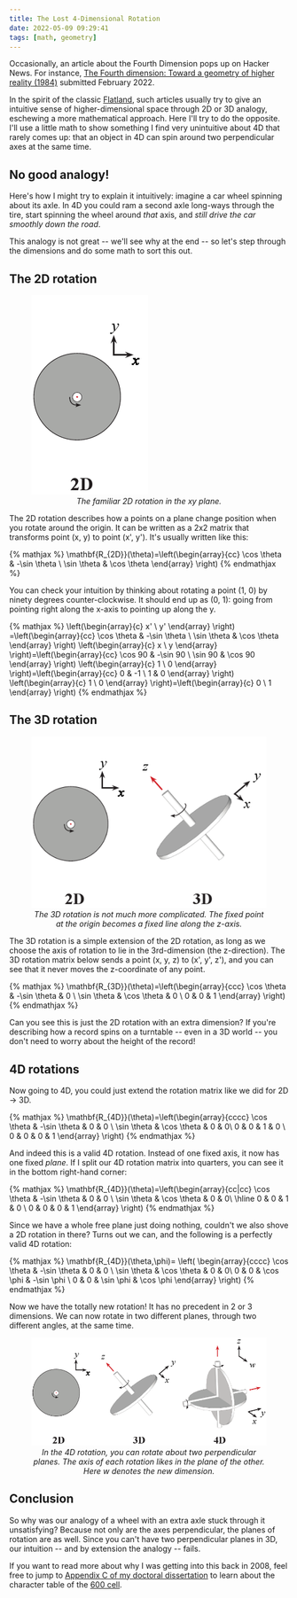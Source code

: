 ```yaml
---
title: The Lost 4-Dimensional Rotation 
date: 2022-05-09 09:29:41
tags: [math, geometry]
---
```

Occasionally, an article about the Fourth Dimension pops up on Hacker News. For instance, [The Fourth dimension: Toward a geometry of higher reality (1984)](https://news.ycombinator.com/item?id=30368840) submitted February 2022.

In the spirit of the classic [Flatland](http://www.geom.uiuc.edu/~banchoff/Flatland/), such articles usually try to give an intuitive sense of higher-dimensional space through 2D or 3D analogy, eschewing a more mathematical approach. Here I'll try to do the opposite. I'll use a little math to show something I find very unintuitive about 4D that rarely comes up: that an object in 4D can spin around two perpendicular axes at the same time.

## No good analogy!

Here's how I might try to explain it intuitively: imagine a car wheel spinning about its axle. In 4D you could ram a second axle long-ways through the tire, start spinning the wheel around _that_ axis, and _still drive the car smoothly down the road_.

This analogy is not great -- we'll see why at the end -- so let's step through the dimensions and do some math to sort this out.

## The 2D rotation

<figure>
  <img src="/images/rotations_2D_only.png" alt="2D, 3D, and 4D rotations."/>
  <figcaption style="text-align: center"><em>The familiar 2D rotation in the xy plane.</em></figcaption>
</figure>

The 2D rotation describes how a points on a plane change position when you rotate around the origin. It can be written as a 2x2 matrix that transforms point (x, y) to point (x', y'). It's usually written like this:

{% mathjax %}
\mathbf{R_{2D}}(\theta)=\left(\begin{array}{cc} 
 \cos \theta  & -\sin \theta  \\
 \sin \theta  & \cos \theta 
\end{array}
\right)
{% endmathjax %}

You can check your intuition by thinking about rotating a point (1, 0) by ninety degrees counter-clockwise. It should end up as (0, 1): going from pointing right along the x-axis to pointing up along the y.

{% mathjax %}
\left(\begin{array}{c}
x' \\
y'
\end{array}
\right) =\left(\begin{array}{cc}
\cos \theta  & -\sin \theta  \\
\sin \theta  & \cos \theta
\end{array}
\right) \left(\begin{array}{c}
x \\
y
\end{array}
\right)=\left(\begin{array}{cc}
\cos 90  & -\sin 90  \\
\sin 90  & \cos 90 
\end{array}
\right) \left(\begin{array}{c}
1 \\
0
\end{array}
\right)=\left(\begin{array}{cc}
0  & -1  \\
1  & 0 
\end{array}
\right) \left(\begin{array}{c}
1 \\
0
\end{array}
\right)=\left(\begin{array}{c}
0 \\
1
\end{array}
\right)
{% endmathjax %}

## The 3D rotation

<figure>
  <img src="/images/rotations_2D3D.png" alt="2D, 3D, and 4D rotations."/>
  <figcaption style="text-align: center"><em>The 3D rotation is not much more complicated. The fixed point at the origin becomes a fixed line along the z-axis.</em></figcaption>
</figure>

The 3D rotation is a simple extension of the 2D rotation, as long as we choose the axis of rotation to lie in the 3rd-dimension (the z-direction). The 3D rotation matrix below sends a point (x, y, z) to (x', y', z'), and you can see that it never moves the z-coordinate of any point.

{% mathjax %}
\mathbf{R_{3D}}(\theta)=\left(\begin{array}{ccc}
\cos \theta  & -\sin \theta & 0 \\
\sin \theta  & \cos \theta & 0 \\
0 & 0 & 1
\end{array}
\right)
{% endmathjax %}

Can you see this is just the 2D rotation with an extra dimension? If you're describing how a record spins on a turntable -- even in a 3D world -- you don't need to worry about the height of the record!

## 4D rotations

Now going to 4D, you could just extend the rotation matrix like we did for 2D -> 3D.

{% mathjax %}
\mathbf{R_{4D}}(\theta)=\left(\begin{array}{cccc}
\cos \theta  & -\sin \theta & 0 & 0 \\
\sin \theta  & \cos \theta & 0 & 0\\
0 & 0 & 1 & 0 \\
0 & 0 & 0 & 1
\end{array}
\right)
{% endmathjax %}

And indeed this is a valid 4D rotation. Instead of one fixed axis, it now has one fixed _plane_. If I split our 4D rotation matrix into quarters, you can see it in the bottom right-hand corner:

{% mathjax %}
\mathbf{R_{4D}}(\theta)=\left(\begin{array}{cc|cc}
\cos \theta  & -\sin \theta & 0 & 0 \\
\sin \theta  & \cos \theta & 0 & 0\\
\hline
0 & 0 & 1 & 0 \\
0 & 0 & 0 & 1
\end{array}
\right)
{% endmathjax %}

Since we have a whole free plane just doing nothing, couldn't we also shove a 2D rotation in there? Turns out we can, and the following is a perfectly valid 4D rotation:

{% mathjax %}
\mathbf{R_{4D}}(\theta,\phi)=
\left(
\begin{array}{cccc}
\cos \theta  & -\sin \theta & 0 & 0 \\
\sin \theta  & \cos \theta & 0 & 0\\
0 & 0 & \cos \phi  & -\sin \phi  \\
0 & 0 & \sin \phi  & \cos \phi
\end{array}
\right)
{% endmathjax %}

Now we have the totally new rotation! It has no precedent in 2 or 3 dimensions. We can now rotate in two different planes, through two different angles, at the same time.

<figure>
  <img src="/images/rotations.png" alt="2D, 3D, and 4D rotations."/>
  <figcaption style="text-align: center"><em>In the 4D rotation, you can rotate about two perpendicular planes. The axis of each rotation likes in the plane of the other. Here w denotes the new dimension.</em></figcaption>
</figure>

## Conclusion

So why was our analogy of a wheel with an extra axle stuck through it unsatisfying? Because not only are the axes perpendicular, the planes of rotation are as well. Since you can't have two perpendicular planes in 3D, our intuition -- and by extension the analogy -- fails.

If you want to read more about why I was getting into this back in 2008, feel free to jump to [Appendix C of my doctoral dissertation](https://hdl.handle.net/1813/33790) to learn about the character table of the [600 cell](https://en.wikipedia.org/wiki/600-cell).